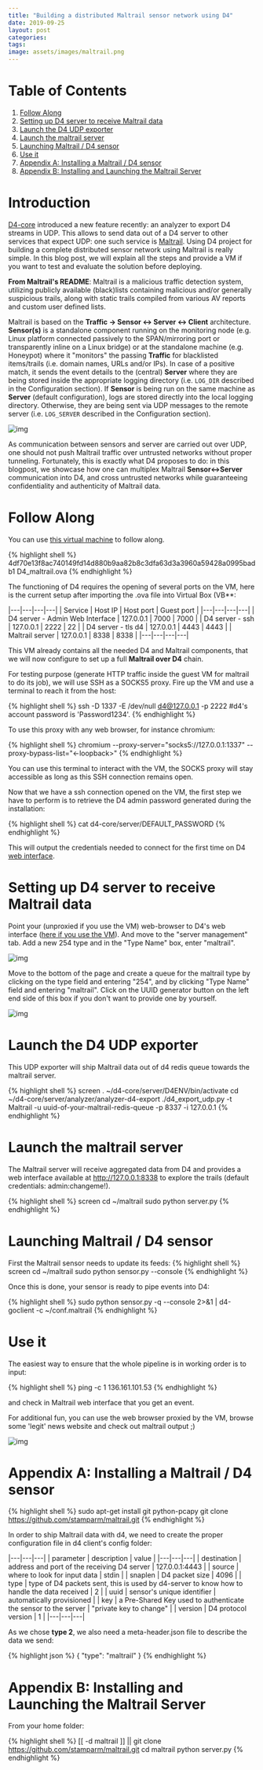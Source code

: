 ```yaml
---
title: "Building a distributed Maltrail sensor network using D4"
date: 2019-09-25
layout: post
categories:
tags:
image: assets/images/maltrail.png
---
```


# Table of Contents

1.  [Follow Along](#orgdbf23be)
2.  [Setting up D4 server to receive Maltrail data](#orgc6c5d43)
3.  [Launch the D4 UDP exporter](#org01e368c)
4.  [Launch the maltrail server](#org1abaa31)
5.  [Launching Maltrail / D4 sensor](#org9f1bc98)
6.  [Use it](#orge111cb8)
7.  [Appendix A: Installing a Maltrail / D4 sensor](#org19e355b)
8.  [Appendix B:  Installing and Launching the Maltrail Server](#org16fd70c)


# Introduction

[D4-core](https://github.com/D4-project/d4-core) introduced a new feature
recently: an analyzer to export D4 streams in UDP. This allows to send data out
of a D4 server to other services that expect UDP: one such service is
[Maltrail](https://github.com/stamparm/Maltrail). Using D4 project for building a complete distributed sensor
network using Maltrail is really simple. In this blog post, we will explain
all the steps and provide a VM if you want to test and evaluate the solution before
deploying.

**From Maltrail's README**: Maltrail is a malicious traffic detection system,
utilizing publicly available (black)lists containing malicious and/or generally
suspicious trails, along with static trails compiled from various AV reports and
custom user defined lists.

Maltrail is based on the **Traffic -> Sensor <-> Server <-> Client**
architecture. **Sensor(s)** is a standalone component running on the monitoring
node (e.g. Linux platform connected passively to the SPAN/mirroring port or
transparently inline on a Linux bridge) or at the standalone machine (e.g.
Honeypot) where it "monitors" the passing **Traffic** for blacklisted
items/trails (i.e. domain names, URLs and/or IPs). In case of a positive match,
it sends the event details to the (central) **Server** where they are being
stored inside the appropriate logging directory (i.e. `LOG_DIR` described in the
Configuration section). If **Sensor** is being run on the same machine as
**Server** (default configuration), logs are stored directly into the local
logging directory. Otherwise, they are being sent via UDP messages to the remote
server (i.e. `LOG_SERVER` described in the Configuration section).

![img](/assets/images/maltrail_arch.png "Maltrail Architecture")

As communication between sensors and server are carried out over UDP, one
should not push Maltrail traffic over untrusted networks without proper
tunneling. Fortunately, this is exactly what D4 proposes to do: in this blogpost,
we showcase how one can multiplex Maltrail **Sensor<->Server** communication
into D4, and cross untrusted networks while guaranteeing confidentiality and
authenticity of Maltrail data.


<a id="orgdbf23be"></a>

# Follow Along

You can use [this virtual machine](https://d4-project.org/D4_maltrail.ova) to follow along.

{% highlight shell %}
4df70e13f8ac740149fd14d880b9aa82b8c3dfa63d3a3960a59428a0995badb1  D4_maltrail.ova
{% endhighlight %}

The functioning of D4 requires the opening of several ports on the VM, here is
the current setup after importing the .ova file into Virtual Box (VB**:

|---|---|---|---|
| Service | Host IP | Host port | Guest port |
|---|---|---|---|
| D4 server - Admin Web Interface | 127.0.0.1 | 7000 | 7000 |
| D4 server - ssh | 127.0.0.1 | 2222 | 22 |
| D4 server - tls d4 | 127.0.0.1 | 4443 | 4443 |
| Maltrail server | 127.0.0.1 | 8338 | 8338 |
|---|---|---|---|


This VM already contains all the needed D4 and Maltrail components, that we will
now configure to set up a full **Maltrail over D4** chain.

For testing purpose (generate HTTP traffic inside the guest VM for maltrail to
do its job), we will use SSH as a SOCKS5 proxy. Fire up the VM and use a
terminal to reach it from the host:

{% highlight shell %}
ssh -D 1337 -E /dev/null d4@127.0.0.1 -p 2222 #d4's account password is 'Password1234'.
{% endhighlight %}

To use this proxy with any web browser, for instance chromium:

{% highlight shell %}
chromium --proxy-server="socks5://127.0.0.1:1337" --proxy-bypass-list="<-loopback>"
{% endhighlight %}

You can use this terminal to interact with the VM, the SOCKS proxy will
stay accessible as long as this SSH connection remains open.

Now that we have a ssh connection opened on the VM, the first step we have to
perform is to retrieve the D4 admin password generated during the installation:

{% highlight shell %}
cat d4-core/server/DEFAULT_PASSWORD
{% endhighlight %}

This will output the credentials needed to connect for the first time on D4 [web
interface](https://127.0.0.1:7000).


<a id="orgc6c5d43"></a>

# Setting up D4 server to receive Maltrail data

Point your (unproxied if you use the VM) web-browser to D4's web interface
([here if you use the VM](http://127.0.0.1:7000)). And move to the "server
management" tab. Add a new 254 type and in the "Type Name" box, enter
"maltrail".

![img](/assets/images/maltrail_type.png "Adding Maltrail Type")

Move to the bottom of the page and create a queue for the maltrail type by
clicking on the type field and entering "254", and by clicking "Type Name" field
and entering "maltrail". Click on the UUID generator button on the left end side
of this box if you don't want to provide one by yourself.

![img](/assets/images/maltrail_queue.png "Adding Maltrail Queue")


<a id="org01e368c"></a>

# Launch the D4 UDP exporter

This UDP exporter will ship Maltrail data out of d4 redis queue towards the
maltrail server.

{% highlight shell %}
screen
. ~/d4-core/server/D4ENV/bin/activate
cd ~/d4-core/server/analyzer/analyzer-d4-export
./d4_export_udp.py -t Maltrail -u uuid-of-your-maltrail-redis-queue -p 8337 -i 127.0.0.1
{% endhighlight %}


<a id="org1abaa31"></a>

# Launch the maltrail server

The Maltrail server will receive aggregated data from D4 and provides a web
interface available at <http://127.0.0.1:8338> to explore the trails (default
credentials: admin:changeme!).

{% highlight shell %}
screen
cd ~/maltrail
sudo python server.py
{% endhighlight %}


<a id="org9f1bc98"></a>

# Launching Maltrail / D4 sensor

First the Maltrail sensor needs to update its feeds:
{% highlight shell %}
screen
cd ~/maltrail
sudo python sensor.py --console
{% endhighlight %}

Once this is done, your sensor is ready to pipe events into D4:

{% highlight shell %}
sudo python sensor.py -q --console 2>&1 | d4-goclient -c ~/conf.maltrail
{% endhighlight %}


<a id="orge111cb8"></a>

# Use it

The easiest way to ensure that the whole pipeline is in working order is to input:

{% highlight shell %}
ping -c 1 136.161.101.53
{% endhighlight %}

and check in Maltrail web interface that you get an event.

For additional fun, you can use the web browser proxied by the VM, browse some
'legit' news website and check out maltrail output ;)

![img](/assets/images/maltrail_web.png "Adding Maltrail Queue")


<a id="org19e355b"></a>

# Appendix A: Installing a Maltrail / D4 sensor

{% highlight shell %}
sudo apt-get install git python-pcapy
git clone https://github.com/stamparm/maltrail.git
{% endhighlight %}

In order to ship Maltrail data with d4, we need to create the proper configuration file in d4 client's config folder:

|---|---|---|
| parameter | description | value |
|---|---|---|
| destination | address and port of the receiving D4 server | 127.0.0.1:4443 |
| source | where to look for input data | stdin |
| snaplen | D4 packet size | 4096 |
| type | type of D4 packets sent, this is used by d4-server to know how to handle the data received | 2 |
| uuid | sensor's unique identifier | automatically provisioned |
| key | a Pre-Shared Key used to authenticate the sensor to the server | "private key to change" |
| version | D4 protocol version | 1 |
|---|---|---|

As we chose **type 2**, we also need a meta-header.json file to describe the data we send:

{% highlight json %}
{ "type": "maltrail" }
{% endhighlight %}


<a id="org16fd70c"></a>

# Appendix B:  Installing and Launching the Maltrail Server

From your home folder:

{% highlight shell %}
[[ -d maltrail ]] || git clone https://github.com/stamparm/maltrail.git
cd maltrail
python server.py
{% endhighlight %}
